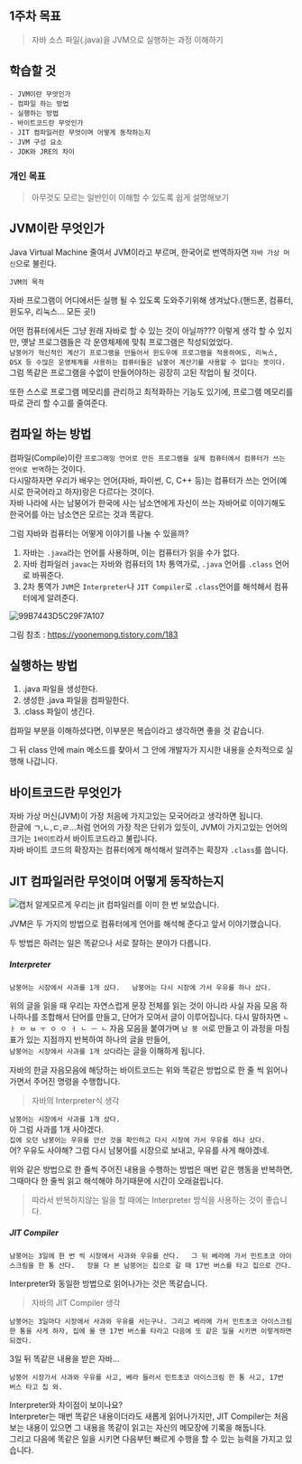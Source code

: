 ## 1주차 목표
> 자바 소스 파일(.java)을 JVM으로 실행하는 과정 이해하기




## 학습할 것
    - JVM이란 무엇인가
    - 컴파일 하는 방법
    - 실행하는 방법
    - 바이트코드란 무엇인가
    - JIT 컴파일러란 무엇이며 어떻게 동작하는지
    - JVM 구성 요소
    - JDK와 JRE의 차이



### 개인 목표
> 아무것도 모르는 일반인이 이해할 수 있도록 쉽게 설명해보기




## JVM이란 무엇인가

Java Virtual Machine 줄여서 JVM이라고 부르며, 한국어로 번역하자면 `자바 가상 머신`으로 불린다.



`JVM의 목적`

자바 프로그램이 어디에서든 실행 될 수 있도록 도와주기위해 생겨났다.(핸드폰, 컴퓨터, 윈도우, 리눅스... 모든 곳!)

어떤 컴퓨터에서든 그냥 원래 자바로 할 수 있는 것이 아닐까??? 이렇게 생각 할 수 있지만, 옛날 프로그램들은 각 운영체제에 맞춰 프로그램은 작성되었었다.  
`남붕어가 혁신적인 계산기 프로그램을 만들어서 윈도우에 프로그램을 적용하여도, 리눅스, OSX 등 수많은 운영체계를 사용하는 컴퓨터들은 남붕어 계산기를 사용할 수 없다는 뜻이다.`  
그럼 똑같은 프로그램을 수없이 만들어야하는 굉장히 고된 작업이 될 것이다.


또한 스스로 프로그램 메모리를 관리하고 최적화하는 기능도 있기에, 프로그램 메모리를 따로 관리 할 수고를 줄여준다.





## 컴파일 하는 방법

컴파일(Compile)이란 `프로그래밍 언어로 만든 프로그램을 실제 컴퓨터에서 컴퓨터가 쓰는 언어로 번역`하는 것이다.  
다시말하자면 우리가 배우는 언어(자바, 파이썬, C, C++ 등)는 컴퓨터가 쓰는 언어(예시로 한국어라고 하자)랑은 다르다는 것이다.  
자바 나라에 사는 남붕어가 한국에 사는 남소연에게 자신이 쓰는 자바어로 이야기해도 한국어를 아는 남소연은 모르는 것과 똑같다.  

그럼 자바와 컴퓨터는 어떻게 이야기를 나눌 수 있을까?  

1. 자바는 `.java`라는 언어를 사용하며, 이는 컴퓨터가 읽을 수가 없다.  
2. 자바 컴파일러 `javac`는 자바와 컴퓨터의 1차 통역가로, `.java` 언어를 `.class` 언어로 바꿔준다.  
3. 2차 통역가 `JVM`은 `Interpreter`나 `JIT Compiler`로 `.class`언어를 해석해서 컴퓨터에게 알려준다.

![99B7443D5C29F7A107](https://user-images.githubusercontent.com/67003390/99931190-f7c29180-2d96-11eb-85d9-2e0e3396204b.png)

그림 참조 : https://yoonemong.tistory.com/183



## 실행하는 방법

1. .java 파일을 생성한다.  
2. 생성한 .java 파일을 컴파일한다.  
3. .class 파일이 생긴다.  

컴파일 부분을 이해하셨다면, 이부분은 복습이라고 생각하면 좋을 것 같습니다.  


그 뒤 class 안에 main 메소드를 찾아서 그 안에 개발자가 지시한 내용을 순차적으로 실행해 나갑니다.



## 바이트코드란 무엇인가

자바 가상 머신(JVM)이 가장 처음에 가지고있는 모국어라고 생각하면 됩니다.  
한글에 ㄱ,ㄴ,ㄷ,ㄹ...처럼 언어의 가장 작은 단위가 있듯이, JVM이 가지고있는 언어의 크기는 `1바이트`라서 바이트코드라고 불립니다.  
자바 바이트 코드의 확장자는 컴퓨터에게 해석해서 알려주는 확장자 `.class`를 씁니다.




## JIT 컴파일러란 무엇이며 어떻게 동작하는지


![캡처](https://user-images.githubusercontent.com/67003390/99932048-21c98300-2d9a-11eb-909e-1c35dfe8d418.PNG)
알게모르게 우리는 jit 컴파일러를 이미 한 번 보았습니다.  

JVM은 두 가지의 방법으로 컴퓨터에게 언어를 해석해 준다고 앞서 이야기했습니다.  

두 방법은 하려는 일은 똑같으나 서로 잘하는 분야가 다릅니다.  


##### Interpreter

`남붕어는 시장에서 사과를 1개 샀다.  
남붕어는 다시 시장에 가서 우유를 하나 샀다.`

위의 글을 읽을 때 우리는 자연스럽게 문장 전체를 읽는 것이 아니라 사실 자음 모음 하나하나를 조합해서 단어를 만들고, 단어가 모여서 글이 이루어집니다.
다시 말하자면 `ㄴ ㅏ ㅁ ㅂ ㅜ ㅇ ㅇ ㅓ ㄴ ㅡ ㄴ` 자음 모음을 붙여가며 `남 붕 어`로 만들고 이 과정을 마침표가 있는 지점까지 반복하여 하나의 글을 만들어,  
`남붕어는 시장에서 사과를 1개 샀다`라는 글을 이해하게 됩니다.  


자바의 한글 자음모음에 해당하는 바이트코드는 위와 똑같은 방법으로 한 줄 씩 읽어나가면서 주어진 명령을 수행합니다.  
  
    
> 자바의 Interpreter식 생각  

`남붕어는 시장에서 사과를 1개 샀다.`  
아 그럼 사과를 1개 사야겠다.  
`집에 오던 남붕어는 우유를 안산 것을 확인하고 다시 시장에 가서 우유를 하나 샀다.`  
어? 우유도 사야해? 그럼 다시 남붕어를 시장으로 보내고, 우유를 사게 해야겠네.  
  
  
위와 같은 방법으로 한 줄씩 주어진 내용을 수행하는 방법은 매번 같은 행동을 반복하면, 그때마다 한 줄씩 읽고 해석해야 하기때문에 시간이 오래걸립니다.  
> 따라서 반복하지않는 일을 할 때에는 Interpreter 방식을 사용하는 것이 좋습니다.



##### JIT Compiler

`남붕어는 3일에 한 번 씩 시장에서 사과와 우유를 산다.  
그 뒤 베라에 가서 민트초코 아이스크림을 한 통 산다.  
장을 다 본 남붕어는 집으로 갈 때 17번 버스를 타고 집으로 간다.`  

Interpreter와 동일한 방법으로 읽어나가는 것은 똑같습니다.  

    
> 자바의 JIT Compiler 생각  

`남붕어는 3일마다 시장에서 사과와 우유를 사는구나.
그리고 베라에 가서 민트초코 아이스크림 한 통을 사게 하자,
집에 올 땐 17번 버스를 타라고 다음에 또 같은 일을 시키면 이렇게하면 되겠다.`  
  
  
3일 뒤 똑같은 내용을 받은 자바...
  
  
`남붕어 시장가서 사과와 우유를 사고, 베라 들러서 민트초코 아이스크림 한 통 사고, 17번 버스 타고 집 와.`      
  
  
Interpreter와 차이점이 보이나요?  
Interpreter는 매번 똑같은 내용이더라도 새롭게 읽어나가지만, JIT Compiler는 처음보는 내용이 있으면 그 내용을 똑같이 읽고는 자신의 메모장에 기록을 해둡니다.  
그리고 다음에 똑같은 일을 시키면 다음부턴 빠르게 수행을 할 수 있는 능력을 가지고 있습니다.  
